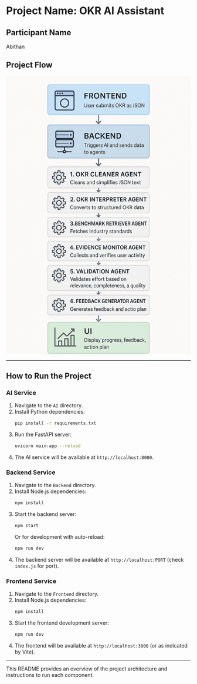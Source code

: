 # Project Name: OKR AI Assistant

## Participant Name
Abithan

## Project Flow

![Project Diagram](./Architecture.png)

---

## How to Run the Project

### AI Service
1. Navigate to the `AI` directory.  
2. Install Python dependencies:  
   ```bash
   pip install -r requirements.txt
   ```  
3. Run the FastAPI server:  
   ```bash
   uvicorn main:app --reload
   ```  
4. The AI service will be available at `http://localhost:8000`.

### Backend Service
1. Navigate to the `Backend` directory.  
2. Install Node.js dependencies:  
   ```bash
   npm install
   ```  
3. Start the backend server:  
   ```bash
   npm start
   ```  
   Or for development with auto-reload:  
   ```bash
   npm run dev
   ```  
4. The backend server will be available at `http://localhost:PORT` (check `index.js` for port).

### Frontend Service
1. Navigate to the `Frontend` directory.  
2. Install Node.js dependencies:  
   ```bash
   npm install
   ```  
3. Start the frontend development server:  
   ```bash
   npm run dev
   ```  
4. The frontend will be available at `http://localhost:3000` (or as indicated by Vite).

---

This README provides an overview of the project architecture and instructions to run each component.

